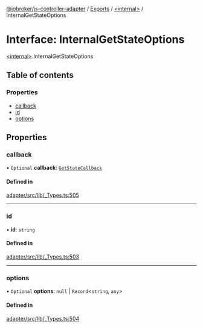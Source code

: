 [@iobroker/js-controller-adapter](../README.md) / [Exports](../modules.md) / [\<internal\>](../modules/internal_.md) / InternalGetStateOptions

# Interface: InternalGetStateOptions

[\<internal\>](../modules/internal_.md).InternalGetStateOptions

## Table of contents

### Properties

- [callback](internal_.InternalGetStateOptions.md#callback)
- [id](internal_.InternalGetStateOptions.md#id)
- [options](internal_.InternalGetStateOptions.md#options)

## Properties

### callback

• `Optional` **callback**: [`GetStateCallback`](../modules/internal_.md#getstatecallback)

#### Defined in

[adapter/src/lib/_Types.ts:505](https://github.com/ioBroker/ioBroker.js-controller/blob/4bb5c35cf45e53dab9bd7581dbeecc877dc3cbeb/packages/adapter/src/lib/_Types.ts#L505)

___

### id

• **id**: `string`

#### Defined in

[adapter/src/lib/_Types.ts:503](https://github.com/ioBroker/ioBroker.js-controller/blob/4bb5c35cf45e53dab9bd7581dbeecc877dc3cbeb/packages/adapter/src/lib/_Types.ts#L503)

___

### options

• `Optional` **options**: ``null`` \| `Record`\<`string`, `any`\>

#### Defined in

[adapter/src/lib/_Types.ts:504](https://github.com/ioBroker/ioBroker.js-controller/blob/4bb5c35cf45e53dab9bd7581dbeecc877dc3cbeb/packages/adapter/src/lib/_Types.ts#L504)
